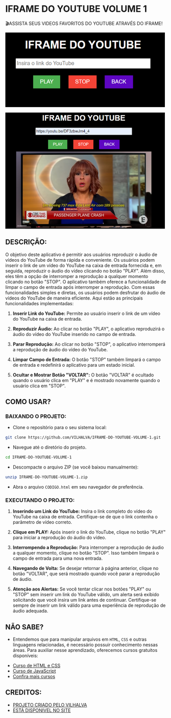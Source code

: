 # IFRAME DO YOUTUBE VOLUME 1
🎬ASSISTA SEUS VIDEOS FAVORITOS DO YOUTUBE ATRAVÉS DO IFRAME!

<img src="./IMAGENS/FOTO_1.png" align="center" width="500"> <br><br>
<img src="./IMAGENS/FOTO_2.png" align="center" width="500"> <br>

## DESCRIÇÃO:
O objetivo deste aplicativo é permitir aos usuários reproduzir o áudio de vídeos do YouTube de forma rápida e conveniente. Os usuários podem inserir o link de um vídeo do YouTube na caixa de entrada fornecida e, em seguida, reproduzir o áudio do vídeo clicando no botão "PLAY". Além disso, eles têm a opção de interromper a reprodução a qualquer momento clicando no botão "STOP". O aplicativo também oferece a funcionalidade de limpar o campo de entrada após interromper a reprodução. Com essas funcionalidades simples e diretas, os usuários podem desfrutar do áudio de vídeos do YouTube de maneira eficiente. Aqui estão as principais funcionalidades implementadas:

1. **Inserir Link do YouTube:** Permite ao usuário inserir o link de um vídeo do YouTube na caixa de entrada.
  
2. **Reproduzir Áudio:** Ao clicar no botão "PLAY", o aplicativo reproduzirá o áudio do vídeo do YouTube inserido no campo de entrada.
  
3. **Parar Reprodução:** Ao clicar no botão "STOP", o aplicativo interromperá a reprodução de áudio do vídeo do YouTube.
  
4. **Limpar Campo de Entrada:** O botão "STOP" também limpará o campo de entrada e redefinirá o aplicativo para um estado inicial.

5. **Ocultar e Mostrar Botão "VOLTAR":** O botão "VOLTAR" é ocultado quando o usuário clica em "PLAY" e é mostrado novamente quando o usuário clica em "STOP".

## COMO USAR?
### BAIXANDO O PROJETO:
* Clone o repositório para o seu sistema local:

```bash
git clone https://github.com/VILHALVA/IFRAME-DO-YOUTUBE-VOLUME-1.git
```

* Navegue até o diretório do projeto.

```bash
cd IFRAME-DO-YOUTUBE-VOLUME-1
```

* Descompacte o arquivo ZIP (se você baixou manualmente):

```bash
unzip IFRAME-DO-YOUTUBE-VOLUME-1.zip
```
* Abra o arquivo `CODIGO.html` em seu navegador de preferência.

### EXECUTANDO O PROJETO:
1. **Inserindo um Link do YouTube:** Insira o link completo do vídeo do YouTube na caixa de entrada. Certifique-se de que o link contenha o parâmetro de vídeo correto.

2. **Clique em PLAY:** Após inserir o link do YouTube, clique no botão "PLAY" para iniciar a reprodução do áudio do vídeo.

3. **Interrompendo a Reprodução:** Para interromper a reprodução de áudio a qualquer momento, clique no botão "STOP". Isso também limpará o campo de entrada para uma nova entrada.

4. **Navegando de Volta:** Se desejar retornar à página anterior, clique no botão "VOLTAR", que será mostrado quando você parar a reprodução de áudio.

5. **Atenção aos Alertas:** Se você tentar clicar nos botões "PLAY" ou "STOP" sem inserir um link do YouTube válido, um alerta será exibido solicitando que você insira um link antes de continuar. Certifique-se sempre de inserir um link válido para uma experiência de reprodução de áudio adequada.

## NÃO SABE?
- Entendemos que para manipular arquivos em `HTML`, `CSS` e outras linguagens relacionadas, é necessário possuir conhecimento nessas áreas. Para auxiliar nesse aprendizado, oferecemos cursos gratuitos disponíveis:
* [Curso de HTML e CSS](https://github.com/VILHALVA/CURSO-DE-HTML-E-CSS)
* [Curso de JavaScript](https://github.com/VILHALVA/CURSO-DE-JAVASCRIPT)
* [Confira mais cursos](https://github.com/VILHALVA?tab=repositories&q=+topic:CURSO)

## CREDITOS:
- [PROJETO CRIADO PELO VILHALVA](https://github.com/VILHALVA)
- [ESTÁ DISPONIVEL NO SITE](https://vilhalva.github.io/STYLER/STYLER.html)